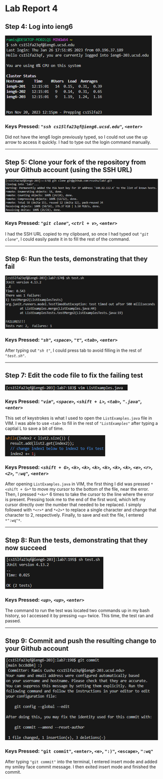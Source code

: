 # **Lab Report 4**

## Step 4: Log into ieng6

![Image](../labreport4-images/labreport4-4.png)

### **Keys Pressed:** *`"ssh cs15lfa23qf@ieng6.ucsd.edu"`,  `<enter>`*

Did not have the ieng6 login previously typed, so I could not use the up arrow to access it quickly. I had to type out the login command manually.

---

## Step 5: Clone your fork of the repository from your Github account (using the SSH URL)

![Image](../labreport4-images/labreport4-5.png)

### **Keys Pressed:** *`"git clone"`, `<ctrl + v>`, `<enter>`*

I had the SSH URL copied to my clipboard, so once I had typed out *`"git clone"`*, I could easily paste it in to fill the rest of the command.

---

## Step 6: Run the tests, demonstrating that they fail

![Image](../labreport4-images/labreport4-6.png)

### **Keys Pressed:** *`"sh"`, `<space>`, `"t"`, `<tab>`, `<enter>`*

After typing out *`"sh t"`*, I could press tab to avoid filling in the rest of *`"test.sh"`*.

---

## Step 7: Edit the code file to fix the failing test

![Image](../labreport4-images/labreport4-7.png)

### **Keys Pressed:** *`"vim"`, `<space>`, `<shift + L>`, `<tab>`, `".java"`, `<enter>`*

This set of keystrokes is what I used to open the `ListExamples.java` file in VIM. I was able to use *`<tab>`* to fill in the rest of *`"ListExamples"`* after typing a captial L to save a bit of time.

![Image](../labreport4-images/labreport4-7-1.png)

### **Keys Pressed:** *`<shift + G>`, `<k>`, `<k>`, `<k>`, `<k>`, `<k>`, `<k>`, `<e>`, `<r>`, `<2>`, `":wq"`, `<enter>`*

After opening `ListExamples.java` in VIM, the first thing I did was pressed `*<shift + G>*` to move my cursor to the bottom of the file, near the error. Then, I pressed `*<k>*` 6 times to take the cursor to the line where the error is present. Pressing <e> took me to the end of the first word, which left my cursor directly over the number that needed to be replaced. I simply followed with `*<r>*` and `*<2>*` to replace a single character and change that character to 2, respectively. Finally, to save and exit the file, I entered `*":wq"*`.

---

## Step 8: Run the tests, demonstrating that they now succeed

![Image](../labreport4-images/labreport4-8.png)

### **Keys Pressed:** *`<up>`, `<up>`, `<enter>`*

The command to run the test was located two commands up in my bash history, so I accessed it by pressing `<up>` twice. This time, the test ran and passed.

---

## Step 9: Commit and push the resulting change to your Github account

![Image](../labreport4-images/labreport4-9.png)

### **Keys Pressed:** `"git commit"`, `<enter>`, `<e>`, `":)"`, `<escape>`, `":wq"`

After typing `"git commit"` into the terminal, I entered insert mode and added my smiley face commit message. I then exited insert mode and finished the commit.
